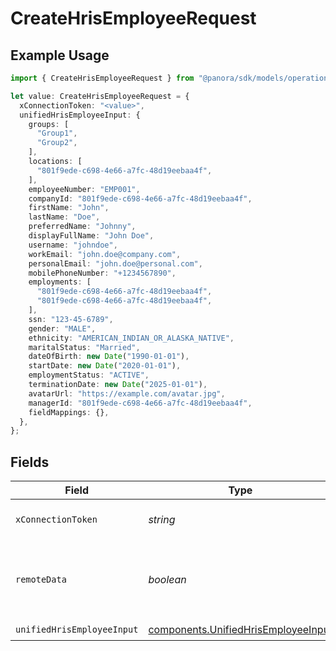 # CreateHrisEmployeeRequest

## Example Usage

```typescript
import { CreateHrisEmployeeRequest } from "@panora/sdk/models/operations";

let value: CreateHrisEmployeeRequest = {
  xConnectionToken: "<value>",
  unifiedHrisEmployeeInput: {
    groups: [
      "Group1",
      "Group2",
    ],
    locations: [
      "801f9ede-c698-4e66-a7fc-48d19eebaa4f",
    ],
    employeeNumber: "EMP001",
    companyId: "801f9ede-c698-4e66-a7fc-48d19eebaa4f",
    firstName: "John",
    lastName: "Doe",
    preferredName: "Johnny",
    displayFullName: "John Doe",
    username: "johndoe",
    workEmail: "john.doe@company.com",
    personalEmail: "john.doe@personal.com",
    mobilePhoneNumber: "+1234567890",
    employments: [
      "801f9ede-c698-4e66-a7fc-48d19eebaa4f",
      "801f9ede-c698-4e66-a7fc-48d19eebaa4f",
    ],
    ssn: "123-45-6789",
    gender: "MALE",
    ethnicity: "AMERICAN_INDIAN_OR_ALASKA_NATIVE",
    maritalStatus: "Married",
    dateOfBirth: new Date("1990-01-01"),
    startDate: new Date("2020-01-01"),
    employmentStatus: "ACTIVE",
    terminationDate: new Date("2025-01-01"),
    avatarUrl: "https://example.com/avatar.jpg",
    managerId: "801f9ede-c698-4e66-a7fc-48d19eebaa4f",
    fieldMappings: {},
  },
};
```

## Fields

| Field                                                                                      | Type                                                                                       | Required                                                                                   | Description                                                                                |
| ------------------------------------------------------------------------------------------ | ------------------------------------------------------------------------------------------ | ------------------------------------------------------------------------------------------ | ------------------------------------------------------------------------------------------ |
| `xConnectionToken`                                                                         | *string*                                                                                   | :heavy_check_mark:                                                                         | The connection token                                                                       |
| `remoteData`                                                                               | *boolean*                                                                                  | :heavy_minus_sign:                                                                         | Set to true to include data from the original Hris software.                               |
| `unifiedHrisEmployeeInput`                                                                 | [components.UnifiedHrisEmployeeInput](../../models/components/unifiedhrisemployeeinput.md) | :heavy_check_mark:                                                                         | N/A                                                                                        |